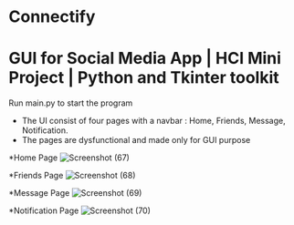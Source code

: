 # Connectify
# GUI for Social Media App | HCI Mini Project | Python and Tkinter toolkit

Run main.py to start the program

- The UI consist of four pages with a navbar : Home, Friends, Message, Notification. 
- The pages are dysfunctional and made only for GUI purpose

*Home Page
![Screenshot (67)](https://github.com/pulakk-sasmal/Connectify/assets/94732152/c1c909b2-7a2a-4a93-9b9c-b99721f471fd)

*Friends Page
![Screenshot (68)](https://github.com/pulakk-sasmal/Connectify/assets/94732152/8e44d280-1655-41f5-be0a-ba150cede8bb)

*Message Page
![Screenshot (69)](https://github.com/pulakk-sasmal/Connectify/assets/94732152/d96e1db7-80a2-415b-893a-a98a0086feec)

*Notification Page
![Screenshot (70)](https://github.com/pulakk-sasmal/Connectify/assets/94732152/3ed2bec7-3acd-43d7-816b-6f0fa698ddcd)


